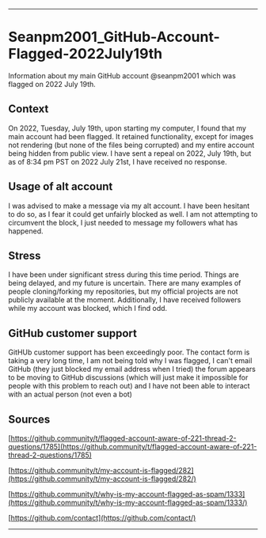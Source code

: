 
***

# Seanpm2001_GitHub-Account-Flagged-2022July19th
Information about my main GitHub account @seanpm2001 which was flagged on 2022 July 19th.

## Context

On 2022, Tuesday, July 19th, upon starting my computer, I found that my main account had been flagged. It retained functionality, except for images not rendering (but none of the files being corrupted) and my entire account being hidden from public view. I have sent a repeal on 2022, July 19th, but as of 8:34 pm PST on 2022 July 21st, I have received no response.

## Usage of alt account

I was advised to make a message via my alt account. I have been hesitant to do so, as I fear it could get unfairly blocked as well. I am not attempting to circumvent the block, I just needed to message my followers what has happened.

## Stress

I have been under significant stress during this time period. Things are being delayed, and my future is uncertain. There are many examples of people cloning/forking my repositories, but my official projects are not publicly available at the moment. Additionally, I have received followers while my account was blocked, which I find odd.

## GitHub customer support

GitHUb customer support has been exceedingly poor. The contact form is taking a very long time, I am not being told why I was flagged, I can't email GitHub (they just blocked my email address when I tried) the forum appears to be moving to GitHub discussions (which will just make it impossible for people with this problem to reach out) and I have not been able to interact with an actual person (not even a bot)

## Sources

[https://github.community/t/flagged-account-aware-of-221-thread-2-questions/1785](https://github.community/t/flagged-account-aware-of-221-thread-2-questions/1785)

[https://github.community/t/my-account-is-flagged/282](https://github.community/t/my-account-is-flagged/282/)

[https://github.community/t/why-is-my-account-flagged-as-spam/1333](https://github.community/t/why-is-my-account-flagged-as-spam/1333/)

[https://github.com/contact](https://github.com/contact/)

***
